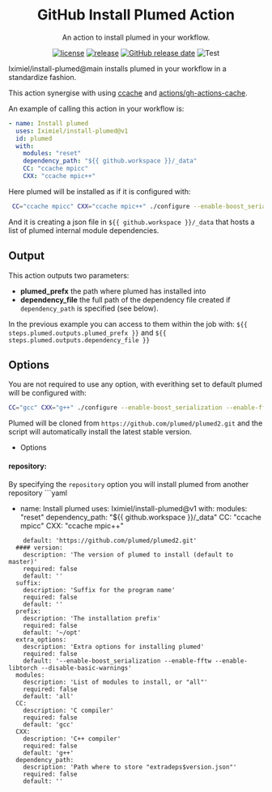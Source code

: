 <h1 align="center">
GitHub Install Plumed Action
</h1>

<div align="center">
An action to install plumed in your workflow.

[![license](https://img.shields.io/github/license/Iximiel/install-plumed.svg)](https://github.com/Iximiel/install-plumed/blob/main/LICENSE)
[![release](https://img.shields.io/github/release/Iximiel/install-plumed.svg)](https://github.com/Iximiel/install-plumed/releases/latest)
[![GitHub release date](https://img.shields.io/github/release-date/Iximiel/install-plumed.svg)](https://github.com/Iximiel/install-plumed/releases)
![Test](https://github.com/Iximiel/install-plumed/actions/workflows/test.yaml/badge.svg?branch=main&event=push)
</div>

Iximiel/install-plumed@main installs plumed in your workflow in a standardize fashion.

This action synergise with using [ccache](https://ccache.dev/) and [actions/gh-actions-cache](https://github.com/actions/gh-actions-cache).

An example of calling this action in your workflow is:

```yaml
- name: Install plumed
  uses: Iximiel/install-plumed@v1
  id: plumed
  with:
    modules: "reset"
    dependency_path: "${{ github.workspace }}/_data"
    CC: "ccache mpicc"
    CXX: "ccache mpic++"
```
Here plumed will be installed as if it is configured with:
```bash
 CC="ccache mpicc" CXX="ccache mpic++" ./configure --enable-boost_serialization --enable-fftw --enable-libtorch --disable-basic-warnings --prefix=/home/runner/opt --enable-modules=reset 'LDFLAGS=-Wl,-rpath,"/home/runner/opt/lib:/home/runner/opt/libtorch/lib:"'
```
And it is creating a json file in `${{ github.workspace }}/_data` that hosts a list of plumed internal module dependencies.

## Output

This action outputs two parameters:
 - **plumed_prefx** the path where plumed has installed into
 - **dependency_file** the full path of the dependency file created if `dependency_path` is specified (see below).
 
 In the previous example you can access to them within the job with: `${{ steps.plumed.outputs.plumed_prefx }}` and  `${{ steps.plumed.outputs.dependency_file }}`
## Options

You are not required to use any option, with everithing set to default plumed will be configured with:

```bash
CC="gcc" CXX="g++" ./configure --enable-boost_serialization --enable-fftw --enable-libtorch --disable-basic-warnings --prefix=~/opt --enable-modules=all LDFLAGS=-Wl,-rpath,${LD_LIBRARY_PATH}
```

Plumed will be cloned from `https://github.com/plumed/plumed2.git` and the script will automatically install the latest stable version.

- Options

#### repository:
By specifying the `repository` option you will install plumed from another repository
    ```yaml
- name: Install plumed
  uses: Iximiel/install-plumed@v1
  with:
    modules: "reset"
    dependency_path: "${{ github.workspace }}/_data"
    CC: "ccache mpicc"
    CXX: "ccache mpic++"
```
    default: 'https://github.com/plumed/plumed2.git'
  #### version:
    description: 'The version of plumed to install (default to master)'
    required: false
    default: ''
  suffix:
    description: 'Suffix for the program name'
    required: false
    default: ''
  prefix:
    description: 'The installation prefix'
    required: false
    default: '~/opt'
  extra_options:
    description: 'Extra options for installing plumed'
    required: false
    default: '--enable-boost_serialization --enable-fftw --enable-libtorch --disable-basic-warnings'
  modules:
    description: 'List of modules to install, or "all"'
    required: false
    default: 'all'
  CC:
    description: 'C compiler'
    required: false
    default: 'gcc'
  CXX:
    description: 'C++ compiler'
    required: false
    default: 'g++'
  dependency_path:
    description: 'Path where to store "extradeps$version.json"'
    required: false
    default: ''
